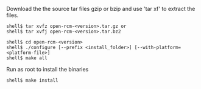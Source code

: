 Download the the source tar files gzip or bzip and use 'tar xf' to extract the files.
```
shell$ tar xvfz open-rcm-<version>.tar.gz or
shell$ tar xvfj open-rcm-<version>.tar.bz2
 
shell$ cd open-rcm-<version>
shell$ ./configure [--prefix <install_folder>] [--with-platform=<platform-file>]  
shell$ make all
```
Run as root to install the binaries
```
shell$ make install
```
